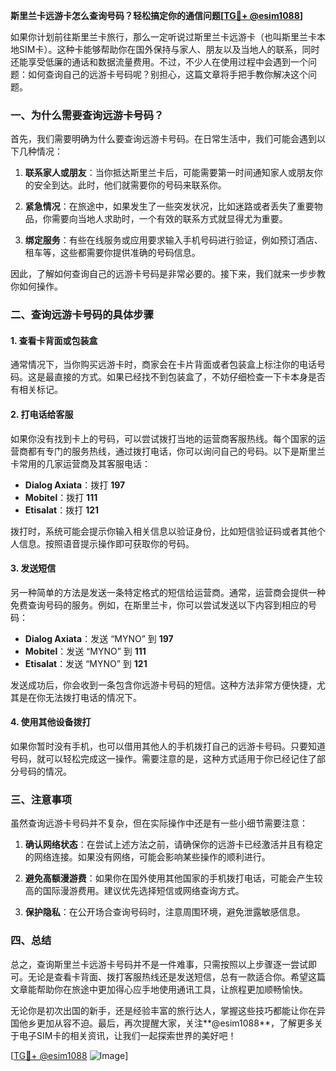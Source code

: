 **斯里兰卡远游卡怎么查询号码？轻松搞定你的通信问题[[TG💪+ @esim1088](https://t.me/s/esim1088)]**

如果你计划前往斯里兰卡旅行，那么一定听说过斯里兰卡远游卡（也叫斯里兰卡本地SIM卡）。这种卡能够帮助你在国外保持与家人、朋友以及当地人的联系，同时还能享受低廉的通话和数据流量费用。不过，不少人在使用过程中会遇到一个问题：如何查询自己的远游卡号码呢？别担心，这篇文章将手把手教你解决这个问题。

### **一、为什么需要查询远游卡号码？**

首先，我们需要明确为什么要查询远游卡号码。在日常生活中，我们可能会遇到以下几种情况：

1. **联系家人或朋友**：当你抵达斯里兰卡后，可能需要第一时间通知家人或朋友你的安全到达。此时，他们就需要你的号码来联系你。
   
2. **紧急情况**：在旅途中，如果发生了一些突发状况，比如迷路或者丢失了重要物品，你需要向当地人求助时，一个有效的联系方式就显得尤为重要。

3. **绑定服务**：有些在线服务或应用要求输入手机号码进行验证，例如预订酒店、租车等，这些都需要你提供准确的号码信息。

因此，了解如何查询自己的远游卡号码是非常必要的。接下来，我们就来一步步教你如何操作。

### **二、查询远游卡号码的具体步骤**

#### **1. 查看卡背面或包装盒**
通常情况下，当你购买远游卡时，商家会在卡片背面或者包装盒上标注你的电话号码。这是最直接的方式。如果已经找不到包装盒了，不妨仔细检查一下卡本身是否有相关标记。

#### **2. 打电话给客服**
如果你没有找到卡上的号码，可以尝试拨打当地的运营商客服热线。每个国家的运营商都有专门的服务热线，通过拨打电话，你可以询问自己的号码。以下是斯里兰卡常用的几家运营商及其客服电话：

- **Dialog Axiata**：拨打 **197**
- **Mobitel**：拨打 **111**
- **Etisalat**：拨打 **121**

拨打时，系统可能会提示你输入相关信息以验证身份，比如短信验证码或者其他个人信息。按照语音提示操作即可获取你的号码。

#### **3. 发送短信**
另一种简单的方法是发送一条特定格式的短信给运营商。通常，运营商会提供一种免费查询号码的服务。例如，在斯里兰卡，你可以尝试发送以下内容到相应的号码：

- **Dialog Axiata**：发送 “MYNO” 到 **197**
- **Mobitel**：发送 “MYNO” 到 **111**
- **Etisalat**：发送 “MYNO” 到 **121**

发送成功后，你会收到一条包含你远游卡号码的短信。这种方法非常方便快捷，尤其是在你无法拨打电话的情况下。

#### **4. 使用其他设备拨打**
如果你暂时没有手机，也可以借用其他人的手机拨打自己的远游卡号码。只要知道号码，就可以轻松完成这一操作。需要注意的是，这种方式适用于你已经记住了部分号码的情况。

### **三、注意事项**

虽然查询远游卡号码并不复杂，但在实际操作中还是有一些小细节需要注意：

1. **确认网络状态**：在尝试上述方法之前，请确保你的远游卡已经激活并且有稳定的网络连接。如果没有网络，可能会影响某些操作的顺利进行。

2. **避免高额漫游费**：如果你在国外使用其他国家的手机拨打电话，可能会产生较高的国际漫游费用。建议优先选择短信或网络查询方式。

3. **保护隐私**：在公开场合查询号码时，注意周围环境，避免泄露敏感信息。

### **四、总结**

总之，查询斯里兰卡远游卡号码并不是一件难事，只需按照以上步骤逐一尝试即可。无论是查看卡背面、拨打客服热线还是发送短信，总有一款适合你。希望这篇文章能帮助你在旅途中更加得心应手地使用通讯工具，让旅程更加顺畅愉快。

无论你是初次出国的新手，还是经验丰富的旅行达人，掌握这些技巧都能让你在异国他乡更加从容不迫。最后，再次提醒大家，关注**@esim1088**，了解更多关于电子SIM卡的相关资讯，让我们一起探索世界的美好吧！

[[TG💪+ @esim1088](https://t.me/s/esim1088) ![Image](https://i.postimg.cc/4NQfJmqS/Snipaste-2025-05-13-00-14-12.png)]